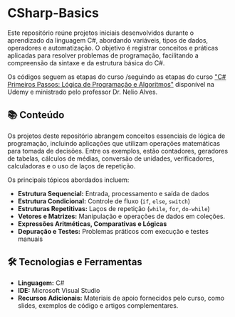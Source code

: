 # CSharp-Basics

Este repositório reúne projetos iniciais desenvolvidos durante o aprendizado da linguagem C#, abordando variáveis, tipos de dados, operadores e automatização. O objetivo é registrar conceitos e práticas aplicadas para resolver problemas de programação, facilitando a compreensão da sintaxe e da estrutura básica do C#.

Os códigos seguem as etapas do curso /seguindo as etapas do curso ["C# Primeiros Passos: Lógica de Programação e Algoritmos"](https://www.udemy.com/course/logica-de-programacao-csharp/?couponCode=MTST7102224A2) disponível na Udemy e ministrado pelo professor Dr. Nelio Alves.
## 📚 Conteúdo

Os projetos deste repositório abrangem conceitos essenciais de lógica de programação, incluindo aplicações que utilizam operações matemáticas para tomada de decisões. Entre os exemplos, estão contadores, geradores de tabelas, cálculos de médias, conversão de unidades, verificadores, calculadoras e o uso de laços de repetição.

Os principais tópicos abordados incluem:

- **Estrutura Sequencial:** Entrada, processamento e saída de dados
- **Estrutura Condicional:** Controle de fluxo (`if`, `else`, `switch`)
- **Estruturas Repetitivas:** Laços de repetição (`while`, `for`, `do-while`)
- **Vetores e Matrizes:** Manipulação e operações de dados em coleções. 
- **Expressões Aritméticas, Comparativas e Lógicas**
- **Depuração e Testes:** Problemas práticos com execução e testes manuais

## 🛠️ Tecnologias e Ferramentas

- **Linguagem:** C#
- **IDE:** Microsoft Visual Studio
- **Recursos Adicionais:** Materiais de apoio fornecidos pelo curso, como slides, exemplos de código e artigos complementares.
